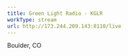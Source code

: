 ```yaml
---
title: Green Light Radio - KGLR
workType: stream
url: http://173.244.209.143:8110/live
---
```


Boulder, CO
